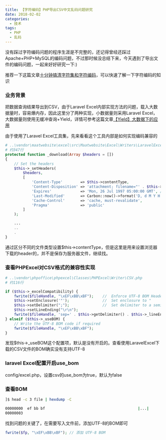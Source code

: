 ```yaml
---
title: 【字符编码】PHP导出CSV中文乱码问题研究
date: 2018-02-02
categories:
  - 技术
tags: 
  - PHP 
  - 乱码
---
```


没有踩过字符编码问题的程序生涯是不完整的，还记得曾经还踩过Apache+PHP+MySQL的编码问题，不过那时候没总结下来，今天遇到了导出文件的编码问题，一起来好好研究一下:)

推荐一下这篇文章[十分钟搞清字符集和字符编码](http://cenalulu.github.io/linux/character-encoding/ "十分钟搞清字符集和字符编码")，可以快速了解一下字符编码的知识

### 业务背景

把数据查询结果导出到CSV，由于Laravel Excel内部实现方法的问题，载入大数据量时，容易爆内存，因此这里分了两种实现，小数据量则采用Laravel Excel，大数据量则使用无缓冲查询+Yield，详情可参考这篇文章[【Yield】大数据下的应用](http://funsoul.org/2018/02/01/【Yield】大数据下的应用/ "【Yield】大数据下的应用")

由于使用了Laravel Excel工具集，先来看看这个工具内部是如何实现编码兼容的
```php
# ..\vendor\maatwebsite\excel\src\Maatwebsite\Excel\Writers\LaravelExcelWriter.php
# 约347行
protected function _download(Array $headers = [])
{
    // Set the headers
    $this->_setHeaders(
        $headers,
        [
            'Content-Type'        => $this->contentType,
            'Content-Disposition' => 'attachment; filename="' . $this->filename . '.' . $this->ext . '"',
            'Expires'             => 'Mon, 26 Jul 1997 05:00:00 GMT', // Date in the past
            'Last-Modified'       => Carbon::now()->format('D, d M Y H:i:s'),
            'Cache-Control'       => 'cache, must-revalidate',
            'Pragma'              => 'public'
        ]
    );

    ...
    ..
    .
}
```
通过区分不同的文件类型设置$this->contentType，但是这里是用来设置浏览器下载的header的，并不是保存为服务器文件，继续找。


### 查看PHPExcel对CSV格式的兼容性实现
```php
# ..\vendor\phpoffice\phpexcel\Classes\PHPExcel\Writer\CSV.php
# 约116行

if ($this->_excelCompatibility) {
	fwrite($fileHandle, "\xEF\xBB\xBF");	//	Enforce UTF-8 BOM Header
	$this->setEnclosure('"');				//	Set enclosure to "
	$this->setDelimiter(";");			    //	Set delimiter to a semi-colon
    $this->setLineEnding("\r\n");
	fwrite($fileHandle, 'sep=' . $this->getDelimiter() . $this->_lineEnding);
} elseif ($this->_useBOM) {
	// Write the UTF-8 BOM code if required
	fwrite($fileHandle, "\xEF\xBB\xBF");
}
```

发现$this->_useBOM这个配置项，默认是没有开启的。查看使用LaravelExcel下载的CSV文件的BOM确实没有支持UTF-8

### laravel Excel配置开启use_bom
config/excel.php，设置csv的use_bom为true，默认为false

### 查看BOM
```bash
]$ head -c 3 file | hexdump -C

00000000  ef bb bf                                          |...|
00000003
```

找到问题的关键了，在需要写入文件前，添加UTF-8的BOM即可
```php
fwrite($fp, "\xEF\xBB\xBF"); // 添加 UTF-8 BOM
```